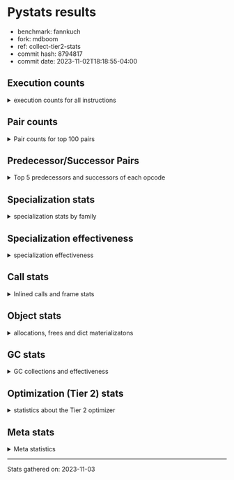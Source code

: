 
# Pystats results

- benchmark: fannkuch
- fork: mdboom
- ref: collect-tier2-stats
- commit hash: 8794817
- commit date: 2023-11-02T18:18:55-04:00

## Execution counts

<details>
<summary> execution counts for all instructions </summary>

|Name | Count | Self | Cumulative | Miss ratio | 
|---|---:|---:|---:|---:|
| LOAD_FAST | 837,339,560 | 20.2% | 20.2% |  |
| LOAD_CONST | 824,638,160 | 19.9% | 40.0% |  |
| STORE_FAST | 366,801,120 | 8.8% | 48.9% |  |
| BINARY_OP_ADD_INT | 297,851,200 | 7.2% | 56.1% |  |
| POP_JUMP_IF_FALSE | 288,915,460 | 7.0% | 63.0% |  |
| BINARY_SUBSCR_LIST_INT | 244,139,520 | 5.9% | 68.9% |  |
| LOAD_FAST_LOAD_FAST | 190,199,040 | 4.6% | 73.5% |  |
| ENTER_EXECUTOR | 171,734,960 | 4.1% | 77.6% |  |
| TO_BOOL_INT | 161,481,960 | 3.9% | 81.5% |  |
| BINARY_SUBSCR | 138,533,860 | 3.3% | 84.8% |  |
| STORE_SLICE | 138,499,600 | 3.3% | 88.2% |  |
| COMPARE_OP_INT | 126,492,580 | 3.0% | 91.2% |  |
| PUSH_NULL | 55,239,920 | 1.3% | 92.6% |  |
| COPY | 55,239,520 | 1.3% | 93.9% |  |
| SWAP | 55,239,520 | 1.3% | 95.2% |  |
| CALL_BUILTIN_FAST | 55,239,480 | 1.3% | 96.6% |  |
| BINARY_OP_SUBTRACT_INT | 27,620,880 | 0.7% | 97.2% |  |
| STORE_SUBSCR_LIST_INT | 27,620,280 | 0.7% | 97.9% |  |
| POP_TOP | 27,619,920 | 0.7% | 98.6% |  |
| BUILD_SLICE | 22,982,720 | 0.6% | 99.1% |  |
| BINARY_SLICE | 22,982,400 | 0.6% | 99.7% |  |
| JUMP_FORWARD | 14,045,160 | 0.3% | 100.0% |  |
| JUMP_BACKWARD | 1,360 | 0.0% | 100.0% |  |
| CALL | 720 | 0.0% | 100.0% |  |
| BINARY_OP | 360 | 0.0% | 100.0% |  |
| COMPARE_OP | 360 | 0.0% | 100.0% |  |
| CALL_BUILTIN_CLASS | 360 | 0.0% | 100.0% |  |
| LOAD_GLOBAL_BUILTIN | 360 | 0.0% | 100.0% |  |
| LOAD_GLOBAL | 320 | 0.0% | 100.0% |  |
| LOAD_ATTR | 280 | 0.0% | 100.0% |  |
| NOP | 160 | 0.0% | 100.0% |  |
| RETURN_VALUE | 160 | 0.0% | 100.0% |  |
| LOAD_DEREF | 160 | 0.0% | 100.0% |  |
| LOAD_ATTR_MODULE | 120 | 0.0% | 100.0% |  |
| LOAD_GLOBAL_MODULE | 120 | 0.0% | 100.0% |  |
| RESUME_CHECK | 120 | 0.0% | 100.0% |  |
| INTERPRETER_EXIT | 80 | 0.0% | 100.0% |  |
| STORE_SUBSCR | 80 | 0.0% | 100.0% |  |
| TO_BOOL | 80 | 0.0% | 100.0% |  |
| CALL_FUNCTION_EX | 80 | 0.0% | 100.0% |  |
| COPY_FREE_VARS | 80 | 0.0% | 100.0% |  |
| BINARY_OP_SUBTRACT_FLOAT | 60 | 0.0% | 100.0% |  |
| RESUME | 40 | 0.0% | 100.0% |  |


</details>

## Pair counts

<details>
<summary> Pair counts for top 100 pairs </summary>

|Pair | Count | Self | Cumulative | 
|---|---:|---:|---:|
| LOAD_FAST LOAD_CONST | 635,333,000 | 15.3% | 15.3% |
| STORE_FAST LOAD_FAST | 322,965,120 | 7.8% | 23.1% |
| LOAD_CONST BINARY_OP_ADD_INT | 297,851,120 | 7.2% | 30.3% |
| LOAD_CONST BINARY_SUBSCR_LIST_INT | 175,997,360 | 4.2% | 34.5% |
| BINARY_SUBSCR_LIST_INT STORE_FAST | 161,481,960 | 3.9% | 38.4% |
| TO_BOOL_INT POP_JUMP_IF_FALSE | 161,481,960 | 3.9% | 42.3% |
| LOAD_FAST TO_BOOL_INT | 161,481,920 | 3.9% | 46.2% |
| BINARY_OP_ADD_INT STORE_FAST | 159,351,560 | 3.8% | 50.0% |
| LOAD_CONST LOAD_FAST | 138,499,680 | 3.3% | 53.4% |
| BINARY_SUBSCR LOAD_FAST | 138,499,620 | 3.3% | 56.7% |
| STORE_SLICE LOAD_FAST | 138,499,600 | 3.3% | 60.0% |
| BINARY_OP_ADD_INT STORE_SLICE | 138,499,580 | 3.3% | 63.4% |
| POP_JUMP_IF_FALSE ENTER_EXECUTOR | 136,368,500 | 3.3% | 66.7% |
| COMPARE_OP_INT POP_JUMP_IF_FALSE | 126,492,580 | 3.0% | 69.7% |
| ENTER_EXECUTOR BINARY_SUBSCR | 115,516,880 | 2.8% | 72.5% |
| POP_JUMP_IF_FALSE LOAD_FAST_LOAD_FAST | 84,873,160 | 2.0% | 74.5% |
| LOAD_FAST_LOAD_FAST COMPARE_OP_INT | 71,453,720 | 1.7% | 76.2% |
| BINARY_SUBSCR_LIST_INT LOAD_CONST | 69,754,940 | 1.7% | 77.9% |
| POP_JUMP_IF_FALSE LOAD_FAST | 53,627,740 | 1.3% | 79.2% |
| LOAD_CONST LOAD_CONST | 45,965,120 | 1.1% | 80.3% |
| LOAD_CONST COMPARE_OP_INT | 42,136,080 | 1.0% | 81.3% |
| LOAD_FAST_LOAD_FAST BINARY_SUBSCR_LIST_INT | 40,522,320 | 1.0% | 82.3% |
| ENTER_EXECUTOR LOAD_FAST | 32,342,940 | 0.8% | 83.1% |
| LOAD_CONST BINARY_OP_SUBTRACT_INT | 27,620,800 | 0.7% | 83.8% |
| LOAD_FAST PUSH_NULL | 27,620,000 | 0.7% | 84.4% |
| POP_TOP LOAD_FAST_LOAD_FAST | 27,619,760 | 0.7% | 85.1% |
| PUSH_NULL LOAD_CONST | 27,619,760 | 0.7% | 85.8% |
| PUSH_NULL LOAD_FAST_LOAD_FAST | 27,619,760 | 0.7% | 86.4% |
| COPY COPY | 27,619,760 | 0.7% | 87.1% |
| LOAD_FAST_LOAD_FAST PUSH_NULL | 27,619,760 | 0.7% | 87.8% |
| LOAD_FAST_LOAD_FAST COPY | 27,619,760 | 0.7% | 88.4% |
| SWAP SWAP | 27,619,760 | 0.7% | 89.1% |
| BINARY_OP_SUBTRACT_INT SWAP | 27,619,740 | 0.7% | 89.8% |
| CALL_BUILTIN_FAST POP_TOP | 27,619,740 | 0.7% | 90.4% |
| STORE_SUBSCR_LIST_INT LOAD_FAST_LOAD_FAST | 27,619,740 | 0.7% | 91.1% |
| COPY BINARY_SUBSCR_LIST_INT | 27,619,720 | 0.7% | 91.8% |
| LOAD_CONST CALL_BUILTIN_FAST | 27,619,720 | 0.7% | 92.4% |
| SWAP STORE_SUBSCR_LIST_INT | 27,619,720 | 0.7% | 93.1% |
| CALL_BUILTIN_FAST CALL_BUILTIN_FAST | 27,619,720 | 0.7% | 93.7% |
| BUILD_SLICE BINARY_SUBSCR | 22,982,720 | 0.6% | 94.3% |
| LOAD_CONST BUILD_SLICE | 22,982,720 | 0.6% | 94.9% |
| LOAD_FAST_LOAD_FAST LOAD_CONST | 22,982,720 | 0.6% | 95.4% |
| LOAD_CONST STORE_FAST | 22,982,480 | 0.6% | 96.0% |
| STORE_FAST LOAD_CONST | 22,982,480 | 0.6% | 96.5% |
| BINARY_SLICE STORE_FAST | 22,982,400 | 0.6% | 97.1% |
| LOAD_CONST BINARY_SLICE | 22,982,400 | 0.6% | 97.6% |
| ENTER_EXECUTOR ENTER_EXECUTOR | 21,321,560 | 0.5% | 98.1% |
| STORE_FAST LOAD_FAST_LOAD_FAST | 20,853,200 | 0.5% | 98.6% |
| POP_JUMP_IF_FALSE JUMP_FORWARD | 14,045,160 | 0.3% | 99.0% |
| JUMP_FORWARD ENTER_EXECUTOR | 14,044,820 | 0.3% | 99.3% |
| BINARY_SUBSCR_LIST_INT LOAD_FAST | 12,902,620 | 0.3% | 99.6% |
| LOAD_FAST COMPARE_OP_INT | 12,902,600 | 0.3% | 99.9% |
| ENTER_EXECUTOR LOAD_FAST_LOAD_FAST | 1,612,760 | 0.0% | 100.0% |
| ENTER_EXECUTOR POP_JUMP_IF_FALSE | 940,700 | 0.0% | 100.0% |
| BINARY_SUBSCR BINARY_SUBSCR | 34,020 | 0.0% | 100.0% |
| LOAD_FAST STORE_FAST | 1,280 | 0.0% | 100.0% |
| POP_JUMP_IF_FALSE JUMP_BACKWARD | 900 | 0.0% | 100.0% |
| JUMP_BACKWARD LOAD_FAST | 640 | 0.0% | 100.0% |
| JUMP_BACKWARD LOAD_FAST_LOAD_FAST | 640 | 0.0% | 100.0% |
| BINARY_OP_SUBTRACT_INT STORE_FAST | 600 | 0.0% | 100.0% |
| LOAD_FAST_LOAD_FAST LOAD_FAST | 560 | 0.0% | 100.0% |
| STORE_SUBSCR_LIST_INT LOAD_FAST | 540 | 0.0% | 100.0% |
| BINARY_OP_SUBTRACT_INT STORE_SUBSCR_LIST_INT | 520 | 0.0% | 100.0% |
| JUMP_FORWARD JUMP_BACKWARD | 340 | 0.0% | 100.0% |
| PUSH_NULL CALL | 320 | 0.0% | 100.0% |
| LOAD_CONST BINARY_OP | 320 | 0.0% | 100.0% |
| LOAD_CONST COMPARE_OP | 200 | 0.0% | 100.0% |
| CALL POP_TOP | 180 | 0.0% | 100.0% |
| COMPARE_OP POP_JUMP_IF_FALSE | 180 | 0.0% | 100.0% |
| COMPARE_OP COMPARE_OP_INT | 180 | 0.0% | 100.0% |
| LOAD_ATTR STORE_FAST | 180 | 0.0% | 100.0% |
| CALL_BUILTIN_CLASS STORE_FAST | 180 | 0.0% | 100.0% |
| CALL CALL | 160 | 0.0% | 100.0% |
| LOAD_FAST RETURN_VALUE | 160 | 0.0% | 100.0% |
| LOAD_FAST LOAD_ATTR | 160 | 0.0% | 100.0% |
| CALL STORE_FAST | 140 | 0.0% | 100.0% |
| BINARY_SUBSCR BINARY_SUBSCR_LIST_INT | 120 | 0.0% | 100.0% |
| CALL CALL_BUILTIN_CLASS | 120 | 0.0% | 100.0% |
| ENTER_EXECUTOR JUMP_BACKWARD | 120 | 0.0% | 100.0% |
| LOAD_CONST BINARY_SUBSCR | 120 | 0.0% | 100.0% |
| LOAD_FAST_LOAD_FAST COMPARE_OP | 120 | 0.0% | 100.0% |
| LOAD_GLOBAL LOAD_GLOBAL_BUILTIN | 120 | 0.0% | 100.0% |
| CALL_BUILTIN_CLASS CALL_BUILTIN_CLASS | 120 | 0.0% | 100.0% |
| LOAD_GLOBAL_BUILTIN LOAD_FAST | 120 | 0.0% | 100.0% |
| LOAD_GLOBAL_BUILTIN LOAD_GLOBAL_BUILTIN | 120 | 0.0% | 100.0% |
| BINARY_OP STORE_FAST | 100 | 0.0% | 100.0% |
| NOP LOAD_DEREF | 80 | 0.0% | 100.0% |
| NOP LOAD_FAST | 80 | 0.0% | 100.0% |
| POP_TOP NOP | 80 | 0.0% | 100.0% |
| POP_TOP LOAD_FAST | 80 | 0.0% | 100.0% |
| PUSH_NULL LOAD_FAST | 80 | 0.0% | 100.0% |
| RETURN_VALUE INTERPRETER_EXIT | 80 | 0.0% | 100.0% |
| BINARY_OP BINARY_OP_ADD_INT | 80 | 0.0% | 100.0% |
| BINARY_OP BINARY_OP_SUBTRACT_INT | 80 | 0.0% | 100.0% |
| CALL LOAD_FAST | 80 | 0.0% | 100.0% |
| CALL_FUNCTION_EX COPY_FREE_VARS | 80 | 0.0% | 100.0% |
| JUMP_BACKWARD ENTER_EXECUTOR | 80 | 0.0% | 100.0% |
| LOAD_DEREF PUSH_NULL | 80 | 0.0% | 100.0% |
| LOAD_DEREF STORE_FAST | 80 | 0.0% | 100.0% |
| LOAD_FAST TO_BOOL | 80 | 0.0% | 100.0% |


</details>

## Predecessor/Successor Pairs

<details>
<summary> Top 5 predecessors and successors of each opcode </summary>

### BINARY_SLICE

<details>
<summary> Successors and predecessors for BINARY_SLICE </summary>

|Predecessors | Count | Percentage | 
|---|---:|---:|
| LOAD_CONST | 22,982,400 | 100.0% |

|Successors | Count | Percentage | 
|---|---:|---:|
| STORE_FAST | 22,982,400 | 100.0% |


</details>

### STORE_SLICE

<details>
<summary> Successors and predecessors for STORE_SLICE </summary>

|Predecessors | Count | Percentage | 
|---|---:|---:|
| BINARY_OP_ADD_INT | 138,499,580 | 100.0% |
| BINARY_OP | 20 | 0.0% |

|Successors | Count | Percentage | 
|---|---:|---:|
| LOAD_FAST | 138,499,600 | 100.0% |


</details>

### CACHE

<details>
<summary> Successors and predecessors for CACHE </summary>

|Successors | Count | Percentage | 
|---|---:|---:|
| RESUME_CHECK | 60 | 75.0% |
| RESUME | 20 | 25.0% |


</details>

### BINARY_SUBSCR

<details>
<summary> Successors and predecessors for BINARY_SUBSCR </summary>

|Predecessors | Count | Percentage | 
|---|---:|---:|
| ENTER_EXECUTOR | 115,516,880 | 83.4% |
| BUILD_SLICE | 22,982,720 | 16.6% |
| BINARY_SUBSCR | 34,020 | 0.0% |
| LOAD_CONST | 120 | 0.0% |
| LOAD_FAST_LOAD_FAST | 80 | 0.0% |

|Successors | Count | Percentage | 
|---|---:|---:|
| LOAD_FAST | 138,499,620 | 100.0% |
| BINARY_SUBSCR | 34,020 | 0.0% |
| BINARY_SUBSCR_LIST_INT | 120 | 0.0% |
| LOAD_CONST | 60 | 0.0% |
| STORE_FAST | 40 | 0.0% |


</details>

### INTERPRETER_EXIT

<details>
<summary> Successors and predecessors for INTERPRETER_EXIT </summary>

|Predecessors | Count | Percentage | 
|---|---:|---:|
| RETURN_VALUE | 80 | 100.0% |


</details>

### NOP

<details>
<summary> Successors and predecessors for NOP </summary>

|Predecessors | Count | Percentage | 
|---|---:|---:|
| POP_TOP | 80 | 50.0% |
| STORE_FAST | 80 | 50.0% |

|Successors | Count | Percentage | 
|---|---:|---:|
| LOAD_DEREF | 80 | 50.0% |
| LOAD_FAST | 80 | 50.0% |


</details>

### POP_TOP

<details>
<summary> Successors and predecessors for POP_TOP </summary>

|Predecessors | Count | Percentage | 
|---|---:|---:|
| CALL_BUILTIN_FAST | 27,619,740 | 100.0% |
| CALL | 180 | 0.0% |

|Successors | Count | Percentage | 
|---|---:|---:|
| LOAD_FAST_LOAD_FAST | 27,619,760 | 100.0% |
| NOP | 80 | 0.0% |
| LOAD_FAST | 80 | 0.0% |


</details>

### PUSH_NULL

<details>
<summary> Successors and predecessors for PUSH_NULL </summary>

|Predecessors | Count | Percentage | 
|---|---:|---:|
| LOAD_FAST | 27,620,000 | 50.0% |
| LOAD_FAST_LOAD_FAST | 27,619,760 | 50.0% |
| LOAD_DEREF | 80 | 0.0% |
| LOAD_ATTR_MODULE | 60 | 0.0% |
| LOAD_ATTR | 20 | 0.0% |

|Successors | Count | Percentage | 
|---|---:|---:|
| LOAD_CONST | 27,619,760 | 50.0% |
| LOAD_FAST_LOAD_FAST | 27,619,760 | 50.0% |
| CALL | 320 | 0.0% |
| LOAD_FAST | 80 | 0.0% |


</details>

### RETURN_VALUE

<details>
<summary> Successors and predecessors for RETURN_VALUE </summary>

|Predecessors | Count | Percentage | 
|---|---:|---:|
| LOAD_FAST | 160 | 100.0% |

|Successors | Count | Percentage | 
|---|---:|---:|
| INTERPRETER_EXIT | 80 | 50.0% |
| LOAD_GLOBAL | 40 | 25.0% |
| LOAD_GLOBAL_MODULE | 40 | 25.0% |


</details>

### STORE_SUBSCR

<details>
<summary> Successors and predecessors for STORE_SUBSCR </summary>

|Predecessors | Count | Percentage | 
|---|---:|---:|
| SWAP | 40 | 50.0% |
| BINARY_OP | 20 | 25.0% |
| BINARY_OP_SUBTRACT_INT | 20 | 25.0% |

|Successors | Count | Percentage | 
|---|---:|---:|
| STORE_SUBSCR_LIST_INT | 40 | 50.0% |
| LOAD_FAST | 20 | 25.0% |
| LOAD_FAST_LOAD_FAST | 20 | 25.0% |


</details>

### TO_BOOL

<details>
<summary> Successors and predecessors for TO_BOOL </summary>

|Predecessors | Count | Percentage | 
|---|---:|---:|
| LOAD_FAST | 80 | 100.0% |

|Successors | Count | Percentage | 
|---|---:|---:|
| POP_JUMP_IF_FALSE | 40 | 50.0% |
| TO_BOOL_INT | 40 | 50.0% |


</details>

### BINARY_OP

<details>
<summary> Successors and predecessors for BINARY_OP </summary>

|Predecessors | Count | Percentage | 
|---|---:|---:|
| LOAD_CONST | 320 | 88.9% |
| LOAD_FAST | 40 | 11.1% |

|Successors | Count | Percentage | 
|---|---:|---:|
| STORE_FAST | 100 | 27.8% |
| BINARY_OP_ADD_INT | 80 | 22.2% |
| BINARY_OP_SUBTRACT_INT | 80 | 22.2% |
| STORE_SLICE | 20 | 5.6% |
| STORE_SUBSCR | 20 | 5.6% |


</details>

### BUILD_SLICE

<details>
<summary> Successors and predecessors for BUILD_SLICE </summary>

|Predecessors | Count | Percentage | 
|---|---:|---:|
| LOAD_CONST | 22,982,720 | 100.0% |

|Successors | Count | Percentage | 
|---|---:|---:|
| BINARY_SUBSCR | 22,982,720 | 100.0% |


</details>

### CALL

<details>
<summary> Successors and predecessors for CALL </summary>

|Predecessors | Count | Percentage | 
|---|---:|---:|
| PUSH_NULL | 320 | 44.4% |
| CALL | 160 | 22.2% |
| LOAD_FAST | 80 | 11.1% |
| CALL_BUILTIN_CLASS | 60 | 8.3% |
| LOAD_CONST | 40 | 5.6% |

|Successors | Count | Percentage | 
|---|---:|---:|
| POP_TOP | 180 | 25.0% |
| CALL | 160 | 22.2% |
| STORE_FAST | 140 | 19.4% |
| CALL_BUILTIN_CLASS | 120 | 16.7% |
| LOAD_FAST | 80 | 11.1% |


</details>

### CALL_FUNCTION_EX

<details>
<summary> Successors and predecessors for CALL_FUNCTION_EX </summary>

|Predecessors | Count | Percentage | 
|---|---:|---:|
| LOAD_FAST | 80 | 100.0% |

|Successors | Count | Percentage | 
|---|---:|---:|
| COPY_FREE_VARS | 80 | 100.0% |


</details>

### COMPARE_OP

<details>
<summary> Successors and predecessors for COMPARE_OP </summary>

|Predecessors | Count | Percentage | 
|---|---:|---:|
| LOAD_CONST | 200 | 55.6% |
| LOAD_FAST_LOAD_FAST | 120 | 33.3% |
| LOAD_FAST | 40 | 11.1% |

|Successors | Count | Percentage | 
|---|---:|---:|
| POP_JUMP_IF_FALSE | 180 | 50.0% |
| COMPARE_OP_INT | 180 | 50.0% |


</details>

### COPY

<details>
<summary> Successors and predecessors for COPY </summary>

|Predecessors | Count | Percentage | 
|---|---:|---:|
| COPY | 27,619,760 | 50.0% |
| LOAD_FAST_LOAD_FAST | 27,619,760 | 50.0% |

|Successors | Count | Percentage | 
|---|---:|---:|
| COPY | 27,619,760 | 50.0% |
| BINARY_SUBSCR_LIST_INT | 27,619,720 | 50.0% |
| BINARY_SUBSCR | 40 | 0.0% |


</details>

### COPY_FREE_VARS

<details>
<summary> Successors and predecessors for COPY_FREE_VARS </summary>

|Predecessors | Count | Percentage | 
|---|---:|---:|
| CALL_FUNCTION_EX | 80 | 100.0% |

|Successors | Count | Percentage | 
|---|---:|---:|
| RESUME_CHECK | 60 | 75.0% |
| RESUME | 20 | 25.0% |


</details>

### ENTER_EXECUTOR

<details>
<summary> Successors and predecessors for ENTER_EXECUTOR </summary>

|Predecessors | Count | Percentage | 
|---|---:|---:|
| POP_JUMP_IF_FALSE | 136,368,500 | 79.4% |
| ENTER_EXECUTOR | 21,321,560 | 12.4% |
| JUMP_FORWARD | 14,044,820 | 8.2% |
| JUMP_BACKWARD | 80 | 0.0% |

|Successors | Count | Percentage | 
|---|---:|---:|
| BINARY_SUBSCR | 115,516,880 | 67.3% |
| LOAD_FAST | 32,342,940 | 18.8% |
| ENTER_EXECUTOR | 21,321,560 | 12.4% |
| LOAD_FAST_LOAD_FAST | 1,612,760 | 0.9% |
| POP_JUMP_IF_FALSE | 940,700 | 0.5% |


</details>

### JUMP_BACKWARD

<details>
<summary> Successors and predecessors for JUMP_BACKWARD </summary>

|Predecessors | Count | Percentage | 
|---|---:|---:|
| POP_JUMP_IF_FALSE | 900 | 66.2% |
| JUMP_FORWARD | 340 | 25.0% |
| ENTER_EXECUTOR | 120 | 8.8% |

|Successors | Count | Percentage | 
|---|---:|---:|
| LOAD_FAST | 640 | 47.1% |
| LOAD_FAST_LOAD_FAST | 640 | 47.1% |
| ENTER_EXECUTOR | 80 | 5.9% |


</details>

### JUMP_FORWARD

<details>
<summary> Successors and predecessors for JUMP_FORWARD </summary>

|Predecessors | Count | Percentage | 
|---|---:|---:|
| POP_JUMP_IF_FALSE | 14,045,160 | 100.0% |

|Successors | Count | Percentage | 
|---|---:|---:|
| ENTER_EXECUTOR | 14,044,820 | 100.0% |
| JUMP_BACKWARD | 340 | 0.0% |


</details>

### LOAD_ATTR

<details>
<summary> Successors and predecessors for LOAD_ATTR </summary>

|Predecessors | Count | Percentage | 
|---|---:|---:|
| LOAD_FAST | 160 | 57.1% |
| LOAD_ATTR | 40 | 14.3% |
| LOAD_GLOBAL | 40 | 14.3% |
| LOAD_GLOBAL_MODULE | 40 | 14.3% |

|Successors | Count | Percentage | 
|---|---:|---:|
| STORE_FAST | 180 | 64.3% |
| LOAD_ATTR | 40 | 14.3% |
| LOAD_ATTR_MODULE | 40 | 14.3% |
| PUSH_NULL | 20 | 7.1% |


</details>

### LOAD_CONST

<details>
<summary> Successors and predecessors for LOAD_CONST </summary>

|Predecessors | Count | Percentage | 
|---|---:|---:|
| LOAD_FAST | 635,333,000 | 77.0% |
| BINARY_SUBSCR_LIST_INT | 69,754,940 | 8.5% |
| LOAD_CONST | 45,965,120 | 5.6% |
| PUSH_NULL | 27,619,760 | 3.3% |
| LOAD_FAST_LOAD_FAST | 22,982,720 | 2.8% |

|Successors | Count | Percentage | 
|---|---:|---:|
| BINARY_OP_ADD_INT | 297,851,120 | 36.1% |
| BINARY_SUBSCR_LIST_INT | 175,997,360 | 21.3% |
| LOAD_FAST | 138,499,680 | 16.8% |
| LOAD_CONST | 45,965,120 | 5.6% |
| COMPARE_OP_INT | 42,136,080 | 5.1% |


</details>

### LOAD_DEREF

<details>
<summary> Successors and predecessors for LOAD_DEREF </summary>

|Predecessors | Count | Percentage | 
|---|---:|---:|
| NOP | 80 | 50.0% |
| STORE_FAST | 80 | 50.0% |

|Successors | Count | Percentage | 
|---|---:|---:|
| PUSH_NULL | 80 | 50.0% |
| STORE_FAST | 80 | 50.0% |


</details>

### LOAD_FAST

<details>
<summary> Successors and predecessors for LOAD_FAST </summary>

|Predecessors | Count | Percentage | 
|---|---:|---:|
| STORE_FAST | 322,965,120 | 38.6% |
| LOAD_CONST | 138,499,680 | 16.5% |
| BINARY_SUBSCR | 138,499,620 | 16.5% |
| STORE_SLICE | 138,499,600 | 16.5% |
| POP_JUMP_IF_FALSE | 53,627,740 | 6.4% |

|Successors | Count | Percentage | 
|---|---:|---:|
| LOAD_CONST | 635,333,000 | 75.9% |
| TO_BOOL_INT | 161,481,920 | 19.3% |
| PUSH_NULL | 27,620,000 | 3.3% |
| COMPARE_OP_INT | 12,902,600 | 1.5% |
| STORE_FAST | 1,280 | 0.0% |


</details>

### LOAD_FAST_LOAD_FAST

<details>
<summary> Successors and predecessors for LOAD_FAST_LOAD_FAST </summary>

|Predecessors | Count | Percentage | 
|---|---:|---:|
| POP_JUMP_IF_FALSE | 84,873,160 | 44.6% |
| POP_TOP | 27,619,760 | 14.5% |
| PUSH_NULL | 27,619,760 | 14.5% |
| STORE_SUBSCR_LIST_INT | 27,619,740 | 14.5% |
| STORE_FAST | 20,853,200 | 11.0% |

|Successors | Count | Percentage | 
|---|---:|---:|
| COMPARE_OP_INT | 71,453,720 | 37.6% |
| BINARY_SUBSCR_LIST_INT | 40,522,320 | 21.3% |
| PUSH_NULL | 27,619,760 | 14.5% |
| COPY | 27,619,760 | 14.5% |
| LOAD_CONST | 22,982,720 | 12.1% |


</details>

### LOAD_GLOBAL

<details>
<summary> Successors and predecessors for LOAD_GLOBAL </summary>

|Predecessors | Count | Percentage | 
|---|---:|---:|
| STORE_FAST | 80 | 25.0% |
| LOAD_GLOBAL | 60 | 18.8% |
| LOAD_GLOBAL_BUILTIN | 60 | 18.8% |
| RETURN_VALUE | 40 | 12.5% |
| RESUME | 40 | 12.5% |

|Successors | Count | Percentage | 
|---|---:|---:|
| LOAD_GLOBAL_BUILTIN | 120 | 37.5% |
| LOAD_GLOBAL | 60 | 18.8% |
| LOAD_ATTR | 40 | 12.5% |
| LOAD_FAST | 40 | 12.5% |
| LOAD_GLOBAL_MODULE | 40 | 12.5% |


</details>

### POP_JUMP_IF_FALSE

<details>
<summary> Successors and predecessors for POP_JUMP_IF_FALSE </summary>

|Predecessors | Count | Percentage | 
|---|---:|---:|
| TO_BOOL_INT | 161,481,960 | 55.9% |
| COMPARE_OP_INT | 126,492,580 | 43.8% |
| ENTER_EXECUTOR | 940,700 | 0.3% |
| COMPARE_OP | 180 | 0.0% |
| TO_BOOL | 40 | 0.0% |

|Successors | Count | Percentage | 
|---|---:|---:|
| ENTER_EXECUTOR | 136,368,500 | 47.2% |
| LOAD_FAST_LOAD_FAST | 84,873,160 | 29.4% |
| LOAD_FAST | 53,627,740 | 18.6% |
| JUMP_FORWARD | 14,045,160 | 4.9% |
| JUMP_BACKWARD | 900 | 0.0% |


</details>

### STORE_FAST

<details>
<summary> Successors and predecessors for STORE_FAST </summary>

|Predecessors | Count | Percentage | 
|---|---:|---:|
| BINARY_SUBSCR_LIST_INT | 161,481,960 | 44.0% |
| BINARY_OP_ADD_INT | 159,351,560 | 43.4% |
| LOAD_CONST | 22,982,480 | 6.3% |
| BINARY_SLICE | 22,982,400 | 6.3% |
| LOAD_FAST | 1,280 | 0.0% |

|Successors | Count | Percentage | 
|---|---:|---:|
| LOAD_FAST | 322,965,120 | 88.0% |
| LOAD_CONST | 22,982,480 | 6.3% |
| LOAD_FAST_LOAD_FAST | 20,853,200 | 5.7% |
| NOP | 80 | 0.0% |
| LOAD_DEREF | 80 | 0.0% |


</details>

### SWAP

<details>
<summary> Successors and predecessors for SWAP </summary>

|Predecessors | Count | Percentage | 
|---|---:|---:|
| SWAP | 27,619,760 | 50.0% |
| BINARY_OP_SUBTRACT_INT | 27,619,740 | 50.0% |
| BINARY_OP | 20 | 0.0% |

|Successors | Count | Percentage | 
|---|---:|---:|
| SWAP | 27,619,760 | 50.0% |
| STORE_SUBSCR_LIST_INT | 27,619,720 | 50.0% |
| STORE_SUBSCR | 40 | 0.0% |


</details>

### RESUME

<details>
<summary> Successors and predecessors for RESUME </summary>

|Predecessors | Count | Percentage | 
|---|---:|---:|
| CACHE | 20 | 50.0% |
| COPY_FREE_VARS | 20 | 50.0% |

|Successors | Count | Percentage | 
|---|---:|---:|
| LOAD_GLOBAL | 40 | 100.0% |


</details>

### BINARY_OP_ADD_INT

<details>
<summary> Successors and predecessors for BINARY_OP_ADD_INT </summary>

|Predecessors | Count | Percentage | 
|---|---:|---:|
| LOAD_CONST | 297,851,120 | 100.0% |
| BINARY_OP | 80 | 0.0% |

|Successors | Count | Percentage | 
|---|---:|---:|
| STORE_FAST | 159,351,560 | 53.5% |
| STORE_SLICE | 138,499,580 | 46.5% |
| CALL_BUILTIN_CLASS | 40 | 0.0% |
| CALL | 20 | 0.0% |


</details>

### BINARY_OP_SUBTRACT_FLOAT

<details>
<summary> Successors and predecessors for BINARY_OP_SUBTRACT_FLOAT </summary>

|Predecessors | Count | Percentage | 
|---|---:|---:|
| LOAD_FAST | 40 | 66.7% |
| BINARY_OP | 20 | 33.3% |

|Successors | Count | Percentage | 
|---|---:|---:|
| STORE_FAST | 60 | 100.0% |


</details>

### BINARY_OP_SUBTRACT_INT

<details>
<summary> Successors and predecessors for BINARY_OP_SUBTRACT_INT </summary>

|Predecessors | Count | Percentage | 
|---|---:|---:|
| LOAD_CONST | 27,620,800 | 100.0% |
| BINARY_OP | 80 | 0.0% |

|Successors | Count | Percentage | 
|---|---:|---:|
| SWAP | 27,619,740 | 100.0% |
| STORE_FAST | 600 | 0.0% |
| STORE_SUBSCR_LIST_INT | 520 | 0.0% |
| STORE_SUBSCR | 20 | 0.0% |


</details>

### BINARY_SUBSCR_LIST_INT

<details>
<summary> Successors and predecessors for BINARY_SUBSCR_LIST_INT </summary>

|Predecessors | Count | Percentage | 
|---|---:|---:|
| LOAD_CONST | 175,997,360 | 72.1% |
| LOAD_FAST_LOAD_FAST | 40,522,320 | 16.6% |
| COPY | 27,619,720 | 11.3% |
| BINARY_SUBSCR | 120 | 0.0% |

|Successors | Count | Percentage | 
|---|---:|---:|
| STORE_FAST | 161,481,960 | 66.1% |
| LOAD_CONST | 69,754,940 | 28.6% |
| LOAD_FAST | 12,902,620 | 5.3% |


</details>

### CALL_BUILTIN_CLASS

<details>
<summary> Successors and predecessors for CALL_BUILTIN_CLASS </summary>

|Predecessors | Count | Percentage | 
|---|---:|---:|
| CALL | 120 | 33.3% |
| CALL_BUILTIN_CLASS | 120 | 33.3% |
| LOAD_FAST | 80 | 22.2% |
| BINARY_OP_ADD_INT | 40 | 11.1% |

|Successors | Count | Percentage | 
|---|---:|---:|
| STORE_FAST | 180 | 50.0% |
| CALL_BUILTIN_CLASS | 120 | 33.3% |
| CALL | 60 | 16.7% |


</details>

### CALL_BUILTIN_FAST

<details>
<summary> Successors and predecessors for CALL_BUILTIN_FAST </summary>

|Predecessors | Count | Percentage | 
|---|---:|---:|
| LOAD_CONST | 27,619,720 | 50.0% |
| CALL_BUILTIN_FAST | 27,619,720 | 50.0% |
| CALL | 40 | 0.0% |

|Successors | Count | Percentage | 
|---|---:|---:|
| POP_TOP | 27,619,740 | 50.0% |
| CALL_BUILTIN_FAST | 27,619,720 | 50.0% |
| CALL | 20 | 0.0% |


</details>

### COMPARE_OP_INT

<details>
<summary> Successors and predecessors for COMPARE_OP_INT </summary>

|Predecessors | Count | Percentage | 
|---|---:|---:|
| LOAD_FAST_LOAD_FAST | 71,453,720 | 56.5% |
| LOAD_CONST | 42,136,080 | 33.3% |
| LOAD_FAST | 12,902,600 | 10.2% |
| COMPARE_OP | 180 | 0.0% |

|Successors | Count | Percentage | 
|---|---:|---:|
| POP_JUMP_IF_FALSE | 126,492,580 | 100.0% |


</details>

### LOAD_ATTR_MODULE

<details>
<summary> Successors and predecessors for LOAD_ATTR_MODULE </summary>

|Predecessors | Count | Percentage | 
|---|---:|---:|
| LOAD_GLOBAL_MODULE | 80 | 66.7% |
| LOAD_ATTR | 40 | 33.3% |

|Successors | Count | Percentage | 
|---|---:|---:|
| PUSH_NULL | 60 | 50.0% |
| STORE_FAST | 60 | 50.0% |


</details>

### LOAD_GLOBAL_BUILTIN

<details>
<summary> Successors and predecessors for LOAD_GLOBAL_BUILTIN </summary>

|Predecessors | Count | Percentage | 
|---|---:|---:|
| LOAD_GLOBAL | 120 | 33.3% |
| LOAD_GLOBAL_BUILTIN | 120 | 33.3% |
| STORE_FAST | 80 | 22.2% |
| RESUME_CHECK | 40 | 11.1% |

|Successors | Count | Percentage | 
|---|---:|---:|
| LOAD_FAST | 120 | 33.3% |
| LOAD_GLOBAL_BUILTIN | 120 | 33.3% |
| LOAD_CONST | 60 | 16.7% |
| LOAD_GLOBAL | 60 | 16.7% |


</details>

### LOAD_GLOBAL_MODULE

<details>
<summary> Successors and predecessors for LOAD_GLOBAL_MODULE </summary>

|Predecessors | Count | Percentage | 
|---|---:|---:|
| RETURN_VALUE | 40 | 33.3% |
| LOAD_GLOBAL | 40 | 33.3% |
| RESUME_CHECK | 40 | 33.3% |

|Successors | Count | Percentage | 
|---|---:|---:|
| LOAD_ATTR_MODULE | 80 | 66.7% |
| LOAD_ATTR | 40 | 33.3% |


</details>

### RESUME_CHECK

<details>
<summary> Successors and predecessors for RESUME_CHECK </summary>

|Predecessors | Count | Percentage | 
|---|---:|---:|
| CACHE | 60 | 50.0% |
| COPY_FREE_VARS | 60 | 50.0% |

|Successors | Count | Percentage | 
|---|---:|---:|
| LOAD_GLOBAL | 40 | 33.3% |
| LOAD_GLOBAL_BUILTIN | 40 | 33.3% |
| LOAD_GLOBAL_MODULE | 40 | 33.3% |


</details>

### STORE_SUBSCR_LIST_INT

<details>
<summary> Successors and predecessors for STORE_SUBSCR_LIST_INT </summary>

|Predecessors | Count | Percentage | 
|---|---:|---:|
| SWAP | 27,619,720 | 100.0% |
| BINARY_OP_SUBTRACT_INT | 520 | 0.0% |
| STORE_SUBSCR | 40 | 0.0% |

|Successors | Count | Percentage | 
|---|---:|---:|
| LOAD_FAST_LOAD_FAST | 27,619,740 | 100.0% |
| LOAD_FAST | 540 | 0.0% |


</details>

### TO_BOOL_INT

<details>
<summary> Successors and predecessors for TO_BOOL_INT </summary>

|Predecessors | Count | Percentage | 
|---|---:|---:|
| LOAD_FAST | 161,481,920 | 100.0% |
| TO_BOOL | 40 | 0.0% |

|Successors | Count | Percentage | 
|---|---:|---:|
| POP_JUMP_IF_FALSE | 161,481,960 | 100.0% |


</details>


</details>

## Specialization stats

<details>
<summary> specialization stats by family </summary>

### BINARY_OP

<details>
<summary> specialization stats for BINARY_OP family </summary>

|Kind | Count | Ratio | 
|---|---:|---:|
|     deferred | 180 | 0.0% |
|          hit | 325,472,140 | 100.0% |

| | Count | Ratio | 
|---|---:|---:|
| Success | 180 | 100.0% |
| Failure | 0 | 0.0% |


</details>

### BINARY_SLICE

<details>
<summary> specialization stats for BINARY_SLICE family </summary>


</details>

### BINARY_SUBSCR

<details>
<summary> specialization stats for BINARY_SUBSCR family </summary>

|Kind | Count | Ratio | 
|---|---:|---:|
|     deferred | 138,499,720 | 36.2% |
|          hit | 244,139,520 | 63.8% |

| | Count | Ratio | 
|---|---:|---:|
| Success | 120 | 0.4% |
| Failure | 34,020 | 99.6% |

|Failure kind | Count | Ratio | 
|---|---:|---:|
| list slice | 34,020 | 100.0% |


</details>

### CALL

<details>
<summary> specialization stats for CALL family </summary>

|Kind | Count | Ratio | 
|---|---:|---:|
|     deferred | 480 | 0.0% |
|          hit | 55,239,840 | 100.0% |

| | Count | Ratio | 
|---|---:|---:|
| Success | 160 | 66.7% |
| Failure | 80 | 33.3% |

|Failure kind | Count | Ratio | 
|---|---:|---:|
| cfunc noargs | 60 | 75.0% |
| other | 20 | 25.0% |


</details>

### COMPARE_OP

<details>
<summary> specialization stats for COMPARE_OP family </summary>

|Kind | Count | Ratio | 
|---|---:|---:|
|     deferred | 180 | 0.0% |
|          hit | 126,492,580 | 100.0% |

| | Count | Ratio | 
|---|---:|---:|
| Success | 180 | 100.0% |
| Failure | 0 | 0.0% |


</details>

### LOAD_ATTR

<details>
<summary> specialization stats for LOAD_ATTR family </summary>

|Kind | Count | Ratio | 
|---|---:|---:|
|     deferred | 200 | 50.0% |
|          hit | 120 | 30.0% |

| | Count | Ratio | 
|---|---:|---:|
| Success | 40 | 50.0% |
| Failure | 40 | 50.0% |

|Failure kind | Count | Ratio | 
|---|---:|---:|
| method | 40 | 100.0% |


</details>

### LOAD_GLOBAL

<details>
<summary> specialization stats for LOAD_GLOBAL family </summary>

|Kind | Count | Ratio | 
|---|---:|---:|
|     deferred | 160 | 20.0% |
|          hit | 480 | 60.0% |

| | Count | Ratio | 
|---|---:|---:|
| Success | 160 | 100.0% |
| Failure | 0 | 0.0% |


</details>

### POP_JUMP_IF_FALSE

<details>
<summary> specialization stats for POP_JUMP_IF_FALSE family </summary>


</details>

### STORE_SLICE

<details>
<summary> specialization stats for STORE_SLICE family </summary>


</details>

### STORE_SUBSCR

<details>
<summary> specialization stats for STORE_SUBSCR family </summary>

|Kind | Count | Ratio | 
|---|---:|---:|
|     deferred | 40 | 0.0% |
|          hit | 27,620,280 | 100.0% |

| | Count | Ratio | 
|---|---:|---:|
| Success | 40 | 100.0% |
| Failure | 0 | 0.0% |


</details>

### TO_BOOL

<details>
<summary> specialization stats for TO_BOOL family </summary>

|Kind | Count | Ratio | 
|---|---:|---:|
|     deferred | 40 | 0.0% |
|          hit | 161,481,960 | 100.0% |

| | Count | Ratio | 
|---|---:|---:|
| Success | 40 | 100.0% |
| Failure | 0 | 0.0% |


</details>


</details>

## Specialization effectiveness

<details>
<summary> specialization effectiveness </summary>

|Instructions | Count | Ratio | 
|---|---:|---:|
| Basic | 2,621,081,720 | 63.2% |
| Not specialized | 588,933,520 | 14.2% |
| Specialized hits | 940,447,040 | 22.7% |
| Specialized misses | 0 | 0.0% |

### Deferred by instruction

<details>
<summary> deferred by instruction </summary>

|Name | Count | Ratio | 
|---|---:|---:|
| BINARY_SUBSCR | 138,499,720 | 100.0% |
| CALL | 480 | 0.0% |
| LOAD_ATTR | 200 | 0.0% |
| BINARY_OP | 180 | 0.0% |
| COMPARE_OP | 180 | 0.0% |
| LOAD_GLOBAL | 160 | 0.0% |
| STORE_SUBSCR | 40 | 0.0% |
| TO_BOOL | 40 | 0.0% |
| BINARY_SLICE | 0 | 0.0% |
| STORE_SLICE | 0 | 0.0% |


</details>

### Misses by instruction

<details>
<summary> misses by instruction </summary>


</details>


</details>

## Call stats

<details>
<summary> Inlined calls and frame stats </summary>

| | Count | Ratio | 
|---|---:|---:|
| Calls to PyEval_EvalDefault | 80 | 50.0% |
| Calls to Python functions inlined | 80 | 50.0% |
| Calls via PyEval_EvalFrame (total) | 80 | 50.0% |
| Calls via PyEval_EvalFrame (vector) | 80 | 50.0% |
| Calls via PyEval_EvalFrame (generator) | 0 | 0.0% |
| Calls via PyEval_EvalFrame (legacy) | 0 | 0.0% |
| Calls via PyEval_EvalFrame (function vectorcall) | 80 | 50.0% |
| Calls via PyEval_EvalFrame (build class) | 0 | 0.0% |
| Calls via PyEval_EvalFrame (slot) | 0 | 0.0% |
| Calls via PyEval_EvalFrame (function ex) | 80 | 50.0% |
| Calls via PyEval_EvalFrame (api) | 0 | 0.0% |
| Calls via PyEval_EvalFrame (method) | 0 | 0.0% |
| Frame objects created | 0 | 0.0% |
| Frames pushed | 0 | 0.0% |


</details>

## Object stats

<details>
<summary> allocations, frees and dict materializatons </summary>

| | Count | Ratio | 
|---|---:|---:|
| Allocations from freelist | 161,482,160 | 47.8% |
| Frees to freelist | 161,482,340 |  |
| Allocations | 175,998,420 | 52.2% |
| Allocations to 512 bytes | 175,998,360 | 52.2% |
| Allocations to 4 kbytes | 60 | 0.0% |
| Allocations over 4 kbytes | 0 | 0.0% |
| Frees | 175,998,081 |  |
| New values | 0 |  |
| Interpreter increfs | 958,298,840 | 87.4% |
| Interpreter decrefs | 1,419,763,220 | 91.1% |
| Increfs | 138,500,080 | 12.6% |
| Decrefs | 138,500,281 | 8.9% |
| Materialize dict (on request) | 0 |  |
| Materialize dict (new key) | 0 |  |
| Materialize dict (too big) | 0 |  |
| Materialize dict (str subclass) | 0 |  |
| Dematerialize dict | 0 |  |
| Method cache hits | 205 |  |
| Method cache misses | 35 |  |
| Method cache collisions | 35 |  |
| Method cache dunder hits | 0 |  |
| Method cache dunder misses | 0 |  |


</details>

## GC stats

<details>
<summary> GC collections and effectiveness </summary>

|Generation | Collections | Objects collected | Object visits | 
|---:|---:|---:|---:|
| 0 | 0 | 0 | 0 |
| 1 | 0 | 0 | 0 |
| 2 | 0 | 0 | 0 |


</details>

## Optimization (Tier 2) stats

<details>
<summary> statistics about the Tier 2 optimizer </summary>

| | Count | Ratio | 
|---|---:|---:|
| Optimization attempts | 80 |  |
| Traces created | 80 | 100.0% |
| Trace stack overflow | 0 | 0.0% |
| Trace stack underflow | 0 | 0.0% |
| Trace too long | 20 | 25.0% |
| Trace too short | 0 | 0.0% |
| Inner loop found | 40 | 50.0% |
| Recursive call | 0 | 0.0% |
| Traces executed | 171,734,960 |  |
| Uops executed | 2,558,865,220 | 14.90 |

### Trace length histogram

<details>
<summary> trace length histogram </summary>

|Range | Count | Ratio | 
|---|---:|---:|
| <= 1 | 0 | 0.0% |
| <= 2 | 0 | 0.0% |
| <= 4 | 0 | 0.0% |
| <= 8 | 0 | 0.0% |
| <= 16 | 20 | 25.0% |
| <= 32 | 0 | 0.0% |
| <= 64 | 20 | 25.0% |
| <= 128 | 40 | 50.0% |


</details>

### Optimized trace length histogram

<details>
<summary> optimized trace length histogram </summary>

|Range | Count | Ratio | 
|---|---:|---:|
| <= 1 | 0 | 0.0% |
| <= 2 | 0 | 0.0% |
| <= 4 | 0 | 0.0% |
| <= 8 | 20 | 25.0% |
| <= 16 | 0 | 0.0% |
| <= 32 | 0 | 0.0% |
| <= 64 | 20 | 25.0% |
| <= 128 | 40 | 50.0% |


</details>

### Trace run length histogram

<details>
<summary> trace run length histogram </summary>

|Range | Count | Ratio | 
|---|---:|---:|
| <= 1 | 0 | 0.0% |
| <= 2 | 0 | 0.0% |
| <= 4 | 0 | 0.0% |
| <= 8 | 130,031,920 | 75.7% |
| <= 16 | 0 | 0.0% |
| <= 32 | 6,874,100 | 4.0% |
| <= 64 | 33,417,980 | 19.5% |
| <= 128 | 1,410,960 | 0.8% |


</details>

### Uop execution stats

<details>
<summary> uop execution stats </summary>

|Name | Count | Self | Cumulative | Miss ratio | 
|---|---:|---:|---:|---:|
| _SET_IP | 611,770,640 | 23.9% | 23.9% |  |
| LOAD_FAST | 576,202,200 | 22.5% | 46.4% |  |
| LOAD_CONST | 418,435,600 | 16.4% | 62.8% |  |
| _EXIT_TRACE | 171,734,960 | 6.7% | 69.5% |  |
| BUILD_SLICE | 115,516,880 | 4.5% | 74.0% |  |
| COMPARE_OP_INT | 100,972,040 | 3.9% | 77.9% |  |
| BINARY_SUBSCR_LIST_INT | 71,942,200 | 2.8% | 80.8% |  |
| _POP_JUMP_IF_FALSE | 66,277,740 | 2.6% | 83.4% |  |
| _GUARD_BOTH_INT | 63,965,440 | 2.5% | 85.9% |  |
| _BINARY_OP_SUBTRACT_INT | 63,965,440 | 2.5% | 88.4% |  |
| PUSH_NULL | 44,525,120 | 1.7% | 90.1% |  |
| COPY | 44,525,120 | 1.7% | 91.8% |  |
| SWAP | 44,525,120 | 1.7% | 93.6% |  |
| CALL_BUILTIN_FAST | 44,525,120 | 1.7% | 95.3% |  |
| STORE_SUBSCR_LIST_INT | 43,114,000 | 1.7% | 97.0% |  |
| _POP_JUMP_IF_TRUE | 33,753,600 | 1.3% | 98.3% |  |
| POP_TOP | 22,262,560 | 0.9% | 99.2% |  |
| STORE_FAST | 20,851,440 | 0.8% | 100.0% |  |


</details>

### Unsupported opcodes

<details>
<summary> unsupported opcodes </summary>

|Opcode | Count | 
|---|---:|
| BINARY_SUBSCR | 20 |


</details>


</details>

## Meta stats

<details>
<summary> Meta statistics </summary>

| | Count | 
|---|---:|
| Number of data files | 20 |


</details>

---
Stats gathered on: 2023-11-03
